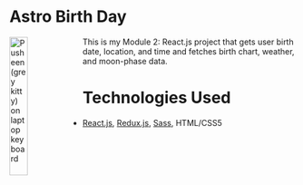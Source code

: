 # Astro Birth Day 
<img align="left"
    src="https://media2.giphy.com/media/QWRTFvymri1XABdEFA/giphy.gif?cid=ecf05e472037bj7a9gpg7n224w7akcmln4nroyjo99npve7k&ep=v1_stickers_search&rid=giphy.gif"
    alt="Pusheen (grey kitty) on laptop keyboard"
    width="25%">
This is my Module 2: React.js project that gets user birth date, location, and time and fetches birth chart, weather, and moon-phase data.

# Technologies Used
* [React.js](https://react.dev/), [Redux.js](https://redux.js.org/), [Sass](https://sass-lang.com/), HTML/CSS5